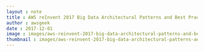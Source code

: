 ```yaml
---
layout : note
title : AWS reInvent 2017 Big Data Architectural Patterns and Best Practices on AWS ABD201
author : awsgeek
date : 2017-12-01
image : images/aws-reinvent-2017-big-data-architectural-patterns-and-best-practices-on-aws-abd201_en.jpg
thumbnail : images/aws-reinvent-2017-big-data-architectural-patterns-and-best-practices-on-aws-abd201_en.jpg
---
```

